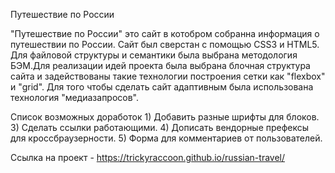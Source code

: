 Путешествие по России

"Путешествие по России" это сайт в котобром собранна информация о путешествии по России. Сайт был сверстан с помощью CSS3 и HTML5. Для файловой структуры и семантики была выбрана методология БЭМ.Для реализации идей проекта была выбрана блочная структура сайта и задействованы  такие технологии построения сетки как "flexbox" и "grid". Для того чтобы сделать сайт адаптивным была использована технология "медиазапросов". 

Список возможных доработок
    1) Добавить разные шрифты для блоков.
    3) Сделать ссылки работающими.
    4) Дописать вендорные префексы для кроссбраузерности. 
    5) Форма для комментариев от пользователей.

Ссылка на проект - https://trickyraccoon.github.io/russian-travel/
